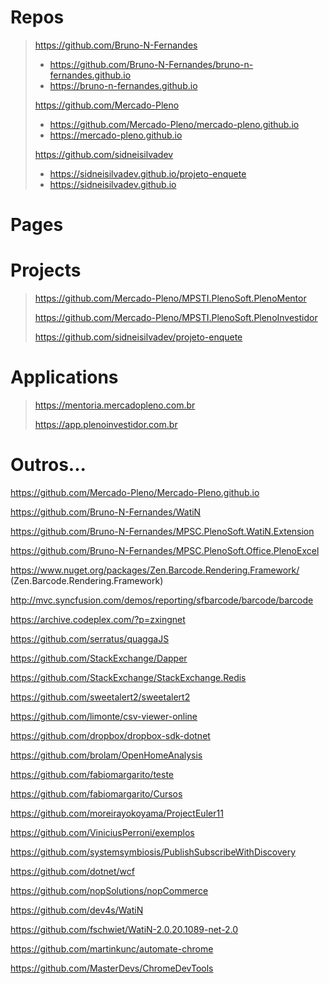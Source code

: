 # Repos
> https://github.com/Bruno-N-Fernandes
> - https://github.com/Bruno-N-Fernandes/bruno-n-fernandes.github.io
> - https://bruno-n-fernandes.github.io
> 
> https://github.com/Mercado-Pleno
> - https://github.com/Mercado-Pleno/mercado-pleno.github.io
> - https://mercado-pleno.github.io
> 
> https://github.com/sidneisilvadev
> - https://sidneisilvadev.github.io/projeto-enquete
> - https://sidneisilvadev.github.io


# Pages
> 
> 


# Projects
> https://github.com/Mercado-Pleno/MPSTI.PlenoSoft.PlenoMentor
> 
> https://github.com/Mercado-Pleno/MPSTI.PlenoSoft.PlenoInvestidor
> 
> https://github.com/sidneisilvadev/projeto-enquete


# Applications
> https://mentoria.mercadopleno.com.br
> 
> https://app.plenoinvestidor.com.br


# Outros...
https://github.com/Mercado-Pleno/Mercado-Pleno.github.io

https://github.com/Bruno-N-Fernandes/WatiN

https://github.com/Bruno-N-Fernandes/MPSC.PlenoSoft.WatiN.Extension

https://github.com/Bruno-N-Fernandes/MPSC.PlenoSoft.Office.PlenoExcel

https://www.nuget.org/packages/Zen.Barcode.Rendering.Framework/ (Zen.Barcode.Rendering.Framework)

http://mvc.syncfusion.com/demos/reporting/sfbarcode/barcode/barcode

https://archive.codeplex.com/?p=zxingnet

https://github.com/serratus/quaggaJS

https://github.com/StackExchange/Dapper

https://github.com/StackExchange/StackExchange.Redis

https://github.com/sweetalert2/sweetalert2

https://github.com/limonte/csv-viewer-online

https://github.com/dropbox/dropbox-sdk-dotnet

https://github.com/brolam/OpenHomeAnalysis

https://github.com/fabiomargarito/teste

https://github.com/fabiomargarito/Cursos

https://github.com/moreirayokoyama/ProjectEuler11

https://github.com/ViniciusPerroni/exemplos

https://github.com/systemsymbiosis/PublishSubscribeWithDiscovery

https://github.com/dotnet/wcf

https://github.com/nopSolutions/nopCommerce

https://github.com/dev4s/WatiN

https://github.com/fschwiet/WatiN-2.0.20.1089-net-2.0

https://github.com/martinkunc/automate-chrome

https://github.com/MasterDevs/ChromeDevTools
